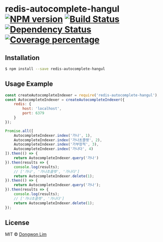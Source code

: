 # redis-autocomplete-hangul [![NPM version][npm-image]][npm-url] [![Build Status][travis-image]][travis-url] [![Dependency Status][daviddm-image]][daviddm-url] [![Coverage percentage][coveralls-image]][coveralls-url]
> 

## Installation

```sh
$ npm install --save redis-autocomplete-hangul
```

## Usage Example

```js
const createAutocompleteIndexer = require('redis-autocomplete-hangul');
const AutocompleteIndexer = createAutocompleteIndexer({
	redis: {
		host: 'localhost',
		port: 6379
	}
});

Promise.all([
	AutocompleteIndexer.index('가나', 1),
	AutocompleteIndexer.index('가나초콜렛', 2),
	AutocompleteIndexer.index('가부장적', 3),
	AutocompleteIndexer.index('가나다', 4)
]).then(() => {
	return AutocompleteIndexer.query('가나')
}).then(results => {
	console.log(results);
	// ['가나', '가나초콜렛', '가나다']
	return AutocompleteIndexer.delete(1);
}).then(() => {
	return AutocompleteIndexer.query('가나');
}).then(results => {
	console.log(results);
	// ['가나초콜렛', '가나다']
	return AutocompleteIndexer.delete(1);
});

```
## License

MIT © [Dongwon Lim]()


[npm-image]: https://badge.fury.io/js/redis-autocomplete-hangul.svg
[npm-url]: https://npmjs.org/package/redis-autocomplete-hangul
[travis-image]: https://travis-ci.org/idw111/redis-autocomplete-hangul.svg?branch=master
[travis-url]: https://travis-ci.org/idw111/redis-autocomplete-hangul
[daviddm-image]: https://david-dm.org/idw111/redis-autocomplete-hangul.svg?theme=shields.io
[daviddm-url]: https://david-dm.org/idw111/redis-autocomplete-hangul
[coveralls-image]: https://coveralls.io/repos/idw111/redis-autocomplete-hangul/badge.svg
[coveralls-url]: https://coveralls.io/r/idw111/redis-autocomplete-hangul
